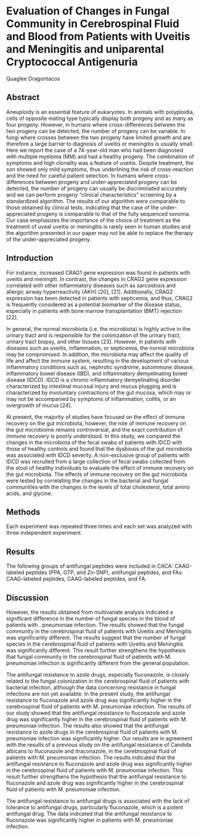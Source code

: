 # Evaluation of Changes in Fungal Community in Cerebrospinal Fluid and Blood from Patients with Uveitis and Meningitis and uniparental Cryptococcal Antigenuria
Quaglee Dragontacos


## Abstract
Aneuploidy is an essential feature of eukaryotes. In animals with polyploidia, cells of opposite mating type typically display both progeny and as many as four progeny. However, in humans where cross-differences between the two progeny can be detected, the number of progeny can be variable. In fungi where crosses between the two progeny have limited growth and are therefore a large barrier to diagnosis of uveitis or meningitis is usually small. Here we report the case of a 74-year-old man who had been diagnosed with multiple myeloma (MM) and had a healthy progeny. The combination of symptoms and high clonality was a feature of uveitis. Despite treatment, the son showed only mild symptoms, thus underlining the risk of cross-reaction and the need for careful patient selection. In humans where cross-differences between progeny and under-appreciated progeny can be detected, the number of progeny can usually be discriminated accurately and we can perform progeny “clinical characteristics” screening by a standardized algorithm. The results of our algorithm were comparable to those obtained by clinical tests, indicating that the case of the under-appreciated progeny is comparable to that of the fully sequenced sonoma. Our case emphasizes the importance of the choice of treatment as the treatment of uveal uveitis or meningitis is rarely seen in human studies and the algorithm presented in our paper may not be able to replace the therapy of the under-appreciated progeny.


## Introduction
For instance, increased CRAG1 gene expression was found in patients with uveitis and meningiti. In contrast, the changes in CRAG2 gene expression correlated with other inflammatory diseases such as sarcoidosis and allergic airway hyperreactivity (AKH) [20], [21]. Additionally, CRAG2 expression has been detected in patients with septicemia, and thus, CRAG2 is frequently considered as a potential biomarker of the disease status, especially in patients with bone marrow transplantation (BMT) rejection [22].

In general, the normal microbiota (i.e. the microbiota) is highly active in the urinary tract and is responsible for the colonization of the urinary tract, urinary tract biopsy, and other tissues [23]. However, in patients with diseases such as uveitis, inflammation, or septicemia, the normal microbiota may be compromised. In addition, the microbiota may affect the quality of life and affect the immune system, resulting in the development of various inflammatory conditions such as, nephrotic syndrome, autoimmune disease, inflammatory bowel disease (IBD), and inflammatory demyelinating bowel disease (IDCD). IDCD is a chronic inflammatory demyelinating disorder characterized by intestinal mucosal injury and mucus plugging and is characterized by involuntary contractions of the gut mucosa, which may or may not be accompanied by symptoms of inflammation, colitis, or an overgrowth of mucus [24].

At present, the majority of studies have focused on the effect of immune recovery on the gut microbiota, however, the role of immune recovery on the gut microbiome remains controversial, and the exact contribution of immune recovery is poorly understood. In this study, we compared the changes in the microbiota of the fecal swabs of patients with IDCD with those of healthy controls and found that the dysbiosis of the gut microbiota was associated with IDCD severity. A non-exclusive group of patients with IDCD was recruited from a large collection of fecal swabs collected from the stool of healthy individuals to evaluate the effect of immune recovery on the gut microbiota. The effects of immune recovery on the gut microbiota were tested by correlating the changes in the bacterial and fungal communities with the changes in the levels of total cholesterol, total amino acids, and glycine.


## Methods
Each experiment was repeated three times and each set was analyzed with three independent experiment.


## Results
The following groups of antifungal peptides were included in CACA: CAAG-labeled peptides (PPA, GTP, and Zn-SNP), antifungal peptides, and FAs: CAAG-labeled peptides, CAAG-labeled peptides, and FA.


## Discussion
However, the results obtained from multivariate analysis indicated a significant difference in the number of fungal species in the blood of patients with . pneumoniae infection. The results showed that the fungal community in the cerebrospinal fluid of patients with Uveitis and Meningitis was significantly different. The results suggest that the number of fungal species in the cerebrospinal fluid of patients with Uveitis and Meningitis was significantly different. This result further strengthens the hypothesis that fungal community in the cerebrospinal fluid of patients with M. pneumoniae infection is significantly different from the general population.

The antifungal resistance to azole drugs, especially fluconazole, is closely related to the fungal colonization in the cerebrospinal fluid of patients with bacterial infection, although the data concerning resistance in fungal infections are not yet available. In the present study, the antifungal resistance to fluconazole and azole drug was significantly higher in the cerebrospinal fluid of patients with M. pneumoniae infection. The results of our study showed that the antifungal resistance to fluconazole and azole drug was significantly higher in the cerebrospinal fluid of patients with M. pneumoniae infection. The results also showed that the antifungal resistance to azole drugs in the cerebrospinal fluid of patients with M. pneumoniae infection was significantly higher. Our results are in agreement with the results of a previous study on the antifungal resistance of Candida albicans to fluconazole and itraconazole, in the cerebrospinal fluid of patients with M. pneumoniae infection. The results indicated that the antifungal resistance to fluconazole and azole drug was significantly higher in the cerebrospinal fluid of patients with M. pneumoniae infection. This result further strengthens the hypothesis that the antifungal resistance to fluconazole and azole drug was significantly higher in the cerebrospinal fluid of patients with M. pneumoniae infection.

The antifungal resistance to antifungal drugs is associated with the lack of tolerance to antifungal drugs, particularly fluconazole, which is a potent antifungal drug. The data indicated that the antifungal resistance to fluconazole was significantly higher in patients with M. pneumoniae infection.
